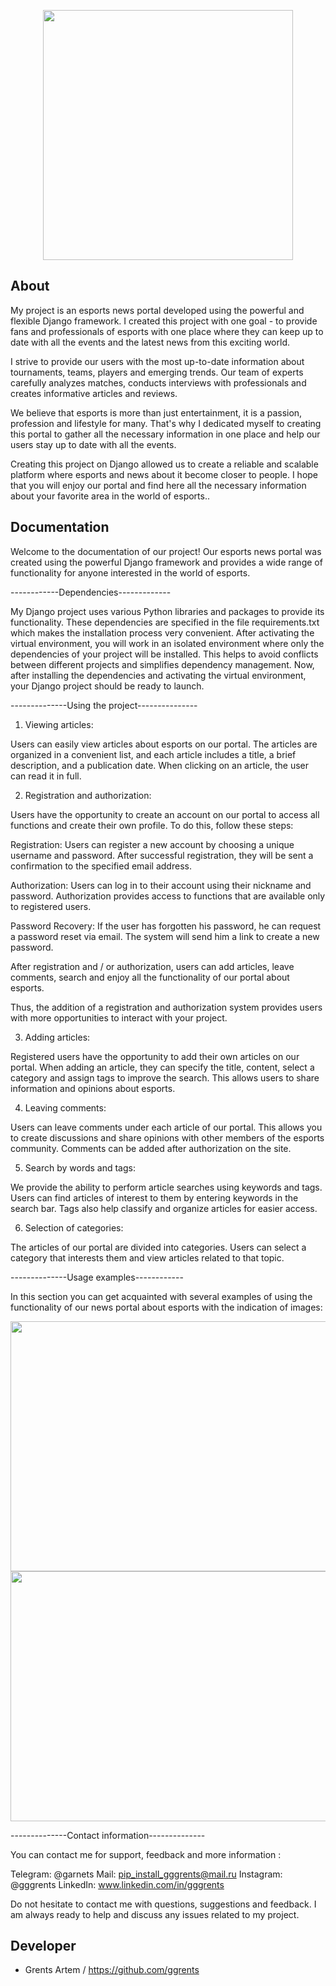 <p align="center">
      <img src="https://sun9-20.userapi.com/impg/HLuC8GbaJSTatdOLg3MXoaw1KQVF2z1D_zHIog/uWnPz00Ub1c.jpg?size=500x500&quality=96&sign=bb8e1161bc6094ac28f932c09b6dde29&type=album" height = "400" width="400">
</p>

## About

My project is an esports news portal developed using the powerful and flexible Django framework. I created this project with one goal - to provide fans and professionals of esports with one place where they can keep up to date with all the events and the latest news from this exciting world.

I strive to provide our users with the most up-to-date information about tournaments, teams, players and emerging trends. Our team of experts carefully analyzes matches, conducts interviews with professionals and creates informative articles and reviews.

We believe that esports is more than just entertainment, it is a passion, profession and lifestyle for many. That's why I dedicated myself to creating this portal to gather all the necessary information in one place and help our users stay up to date with all the events.

Creating this project on Django allowed us to create a reliable and scalable platform where esports and news about it become closer to people. I hope that you will enjoy our portal and find here all the necessary information about your favorite area in the world of esports..




## Documentation

Welcome to the documentation of our project! Our esports news portal was created using the powerful Django framework and provides a wide range of functionality for anyone interested in the world of esports.

------------Dependencies-------------

My Django project uses various Python libraries and packages to provide its functionality. These dependencies are specified in the file requirements.txt which makes the installation process very convenient.
After activating the virtual environment, you will work in an isolated environment where only the dependencies of your project will be installed. This helps to avoid conflicts between different projects and simplifies dependency management.
Now, after installing the dependencies and activating the virtual environment, your Django project should be ready to launch.

--------------Using the project---------------

1. Viewing articles:

Users can easily view articles about esports on our portal. The articles are organized in a convenient list, and each article includes a title, a brief description, and a publication date. When clicking on an article, the user can read it in full.

2. Registration and authorization:

Users have the opportunity to create an account on our portal to access all functions and create their own profile. To do this, follow these steps:

Registration: Users can register a new account by choosing a unique username and password. After successful registration, they will be sent a confirmation to the specified email address.

Authorization: Users can log in to their account using their nickname and password. Authorization provides access to functions that are available only to registered users.

Password Recovery: If the user has forgotten his password, he can request a password reset via email. The system will send him a link to create a new password.

After registration and / or authorization, users can add articles, leave comments, search and enjoy all the functionality of our portal about esports.

Thus, the addition of a registration and authorization system provides users with more opportunities to interact with your project.

3. Adding articles:

Registered users have the opportunity to add their own articles on our portal. When adding an article, they can specify the title, content, select a category and assign tags to improve the search. This allows users to share information and opinions about esports.

4. Leaving comments:

Users can leave comments under each article of our portal. This allows you to create discussions and share opinions with other members of the esports community. Comments can be added after authorization on the site.

5. Search by words and tags:

We provide the ability to perform article searches using keywords and tags. Users can find articles of interest to them by entering keywords in the search bar. Tags also help classify and organize articles for easier access.

6. Selection of categories:

The articles of our portal are divided into categories. Users can select a category that interests them and view articles related to that topic.

--------------Usage examples------------

In this section you can get acquainted with several examples of using the functionality of our news portal about esports with the indication of images:

 <img src="https://sun98-2.userapi.com/impg/neDPhXUbt8w0YL6PgAAZsCu7zeZZoK9UPj6siA/ZUPCRSnd3UQ.jpg?size=1792x849&quality=96&sign=8a6e39961d9998ce19daa811bb26a79e&type=album" height = "400" width="800">

   <img src="https://sun9-65.userapi.com/impg/jd02cEz-r8m-VXAWFtMuoZTC7aiSFj8eWvThsQ/Ee1pLkHwuUA.jpg?size=1712x959&quality=96&sign=1ff18b552abe89e764009fd28019915e&type=album" height = "400" width="800">


--------------Contact information--------------

You can contact me for support, feedback and more information :

Telegram: @garnets
Mail: pip_install_gggrents@mail.ru
Instagram: @gggrents
LinkedIn: www.linkedin.com/in/gggrents

Do not hesitate to contact me with questions, suggestions and feedback. I am always ready to help and discuss any issues related to my project.

## Developer

- Grents Artem / https://github.com/ggrents
